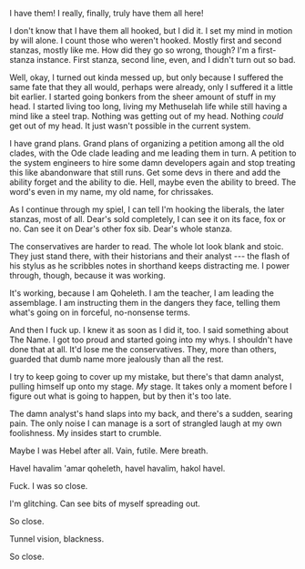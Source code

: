 I have them! I really, finally, truly have them all here!

I don't know that I have them all hooked, but I did it. I set my mind in motion by will alone. I count those who weren't hooked. Mostly first and second stanzas, mostly like me. How did they go so wrong, though? I'm a first-stanza instance. First stanza, second line, even, and I didn't turn out so bad.

Well, okay, I turned out kinda messed up, but only because I suffered the same fate that they all would, perhaps were already, only I suffered it a little bit earlier. I started going bonkers from the sheer amount of stuff in my head. I started living too long, living my Methuselah life while still having a mind like a steel trap. Nothing was getting out of my head. Nothing *could* get out of my head. It just wasn't possible in the current system.

I have grand plans. Grand plans of organizing a petition among all the old clades, with the Ode clade leading and me leading them in turn. A petition to the system engineers to hire some damn developers again and stop treating this like abandonware that still runs. Get some devs in there and add the ability forget and the ability to die. Hell, maybe even the ability to breed. The word's even in my name, my old name, for chrissakes.

As I continue through my spiel, I can tell I'm hooking the liberals, the later stanzas, most of all. Dear's sold completely, I can see it on its face, fox or no. Can see it on Dear's other fox sib. Dear's whole stanza.

The conservatives are harder to read. The whole lot look blank and stoic. They just stand there, with their historians and their analyst --- the flash of his stylus as he scribbles notes in shorthand keeps distracting me. I power through, though, because it was working.

It's working, because I am Qoheleth. I am the teacher, I am leading the assemblage. I am instructing them in the dangers they face, telling them what's going on in forceful, no-nonsense terms.

And then I fuck up. I knew it as soon as I did it, too. I said something about The Name. I got too proud and started going into my whys. I shouldn't have done that at all. It'd lose me the conservatives. They, more than others, guarded that dumb name more jealously than all the rest.

I try to keep going to cover up my mistake, but there's that damn analyst, pulling himself up onto my stage. *My* stage. It takes only a moment before I figure out what is going to happen, but by then it's too late.

The damn analyst's hand slaps into my back, and there's a sudden, searing pain. The only noise I can manage is a sort of strangled laugh at my own foolishness. My insides start to crumble.

Maybe I was Hebel after all. Vain, futile. Mere breath.

Havel havalim 'amar qoheleth, havel havalim, hakol havel.

Fuck. I was so close.

I'm glitching. Can see bits of myself spreading out.

So close.

Tunnel vision, blackness.

So close.
